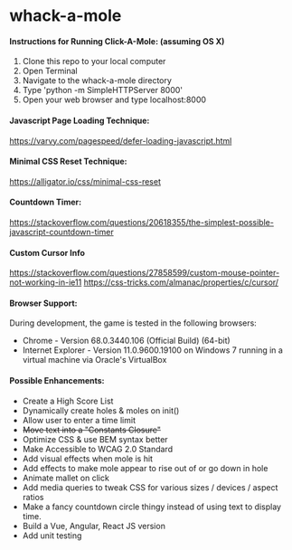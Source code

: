 # whack-a-mole

#### Instructions for Running Click-A-Mole: (assuming OS X)
1. Clone this repo to your local computer
1. Open Terminal
1. Navigate to the whack-a-mole directory
1. Type 'python -m SimpleHTTPServer 8000'
1. Open your web browser and type localhost:8000

#### Javascript Page Loading Technique:

https://varvy.com/pagespeed/defer-loading-javascript.html

#### Minimal CSS Reset Technique:

https://alligator.io/css/minimal-css-reset

#### Countdown Timer:
https://stackoverflow.com/questions/20618355/the-simplest-possible-javascript-countdown-timer

#### Custom Cursor Info
https://stackoverflow.com/questions/27858599/custom-mouse-pointer-not-working-in-ie11
https://css-tricks.com/almanac/properties/c/cursor/

#### Browser Support:
During development, the game is tested in the following browsers:
* Chrome - Version 68.0.3440.106 (Official Build) (64-bit)
* Internet Explorer - Version 11.0.9600.19100 on Windows 7 running in a virtual machine via Oracle's VirtualBox

#### Possible Enhancements:
* Create a High Score List
* Dynamically create holes & moles on init()
* Allow user to enter a time limit
* ~~Move text into a "Constants Closure"~~
* Optimize CSS & use BEM syntax better
* Make Accessible to WCAG 2.0 Standard
* Add visual effects when mole is hit
* Add effects to make mole appear to rise out of or go down in hole
* Animate mallet on click
* Add media queries to tweak CSS for various sizes / devices / aspect ratios
* Make a fancy countdown circle thingy instead of using text to display time.
* Build a Vue, Angular, React JS version
* Add unit testing


